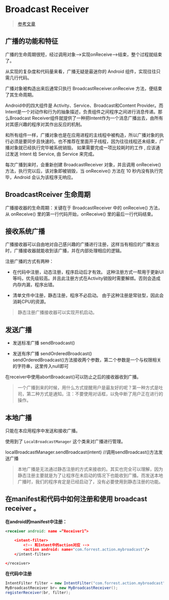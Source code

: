 # Broadcast Receiver

> [参考文章](https://www.cnblogs.com/engine1984/p/4140439.html)

## 广播的功能和特征

广播的生命周期很短，经过调用对象-->实现onReceive-->结束，整个过程就结束了。

从实现的复杂度和代码量来看，广播无疑是最迷你的 Android 组件，实现往往只需几行代码。

广播对象被构造出来后通常只执行 BroadcastReceiver.onReceive 方法，便结束了其生命周期。

Android中的四大组件是 Activity、Service、Broadcast和Content Provider。而Intent是一个对动作和行为的抽象描述，负责组件之间程序之间进行消息传递。那么Broadcast Receiver组件就提供了一种把Intent作为一个消息广播出去，由所有对其感兴趣的程序对其作出反应的机制。

和所有组件一样，广播对象也是在应用进程的主线程中被构造，所以广播对象的执行必须是要同步且快速的。也不推荐在里面开子线程，因为往往线程还未结束，广播对象就已经执行完毕被系统销毁。
如果需要完成一项比较耗时的工作 , 应该通过发送 Intent 给 Service, 由 Service 来完成。

每次广播到来时，会重新创建 BroadcastReceiver 对象，并且调用 onReceive() 方法，执行完以后，该对象即被销毁，当 onReceive() 方法在 10 秒内没有执行完毕，Android 会认为该程序无响应。

## BroadcastRceiver 生命周期

广播接收器的生命周期：关键在于 BroadcastReceiver 中的 onReceive() 方法，从 onReceive() 里的第一行代码开始，onReceive() 里的最后一行代码结束。

## 接收系统广播

广播接收器可以自由地对自己感兴趣的广播进行注册，这样当有相应的广播发出时，广播接收器就能收到该广播，并在内部处理相应的逻辑。

注册广播的方式有两种：

- 在代码中注册，动态注册，程序启动后才有效。
    这种注册方式一帮用于更新UI等吗，优先级较高。并且此注册方式在Activity销毁时需要解绑。否则会造成内存内漏，程序出错。

- 清单文件中注册，静态注册，程序不必启动。
    由于这种注册是常驻型，因此会消耗CPU的资源。

> 静态注册广播接收器可以实现开机启动。

## 发送广播

- 发送标准广播
    sendBroadcast()

- 发送有序广播
    sendOrderedBroadcast()  
    sendOrderedBroadcast()方法接收两个参数，第二个参数是一个与权限相关的字符串，这里传入null即可

在receiver中使用abortBroadcast()可以防止之后的接收器收到广播。

> 一个广播到来的时候，用什么方式提醒用户是最友好的呢？第一种方式是吐司，第二种方式是通知。注：不要使用对话框，以免中断了用户正在进行的操作。

## 本地广播

只能在本应用程序中发送和接收广播。

使用到了 `LocalBroadcastManager` 这个类来对广播进行管理。

localBroadcastManager.sendBroadcast(intent) //调用sendBroadcast()方法发送广播

> 本地广播是无法通过静态注册的方式来接收的。其实也完全可以理解，因为静态注册主要就是为了让程序在未启动的情况下也能收到广播。而发送本地广播时，我们的程序肯定是已经启动了，没有必要使用到静态注册的功能。

## 在manifest和代码中如何注册和使用 broadcast receiver 。

**在android的manifest中注册：**

```xml
<receiver android: name =“Receiver1”>

    <intent-filter>
        <!-- 和Intent中的action对应 -->
        <action android: name="com.forrest.action.mybroadcast"/>
    </intent-filter>

</receiver>
```

**在代码中注册**

```java
IntentFilter filter = new IntentFilter("com.forrest.action.mybroadcast");//和广播中Intent的action对应;
MyBroadcastReceiver br= new MyBroadcastReceiver();
registerReceiver(br, filter);
```